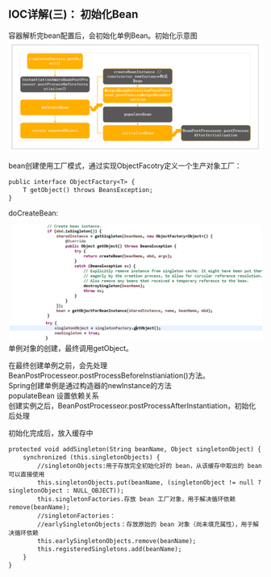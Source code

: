 ## IOC详解(三)： 初始化Bean
容器解析完bean配置后，会初始化单例Bean。初始化示意图
![](img/bean初始化流程.png)

bean创建使用工厂模式，通过实现ObjectFacotry定义一个生产对象工厂：
```
public interface ObjectFactory<T> {
	T getObject() throws BeansException;
}

```
doCreateBean:

![getSingleton](img/getSingleton.png)
![getObject](img/getObject.png)
单例对象的创建，最终调用getObject。

在最终创建单例之前，会先处理BeanPostProcesseor.postProcessBeforeInstianiation()方法。<br>
Spring创建单例是通过构造器的newInstance的方法  <br>
populateBean 设置依赖关系 <br>
创建实例之后，BeanPostProcesseor.postProcessAfterInstantiation，初始化后处理<br>

初始化完成后，放入缓存中
```
protected void addSingleton(String beanName, Object singletonObject) {
    synchronized (this.singletonObjects) {
        //singletonObjects:用于存放完全初始化好的 bean，从该缓存中取出的 bean 可以直接使用
        this.singletonObjects.put(beanName, (singletonObject != null ? singletonObject : NULL_OBJECT));
        this.singletonFactories.存放 bean 工厂对象，用于解决循环依赖remove(beanName);
        //singletonFactories：
        //earlySingletonObjects：存放原始的 bean 对象（尚未填充属性），用于解决循环依赖
        this.earlySingletonObjects.remove(beanName);
        this.registeredSingletons.add(beanName);
    }
}
```